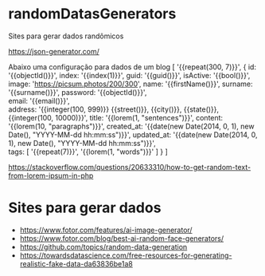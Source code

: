 # randomDatasGenerators
Sites para gerar dados randômicos

https://json-generator.com/

Abaixo uma configuração para dados de um blog
[
  '{{repeat(300, 7)}}',
  {
    id: '{{objectId()}}',
    index: '{{index(1)}}',
    guid: '{{guid()}}',
    isActive: '{{bool()}}',    
    image: 'https://picsum.photos/200/300',
    name: '{{firstName()}}',
    surname: '{{surname()}}',
    password: '{{objectId()}}',  
    email: '{{email()}}',    
    address: '{{integer(100, 999)}} {{street()}}, {{city()}}, {{state()}}, {{integer(100, 10000)}}',
    title: '{{lorem(1, "sentences")}}',
    content: '{{lorem(10, "paragraphs")}}',
    created_at: '{{date(new Date(2014, 0, 1), new Date(), "YYYY-MM-dd hh:mm:ss")}}',
    updated_at: '{{date(new Date(2014, 0, 1), new Date(), "YYYY-MM-dd hh:mm:ss")}}',    
    tags: [
      '{{repeat(7)}}',
      '{{lorem(1, "words")}}'
    ]
  }
]

https://stackoverflow.com/questions/20633310/how-to-get-random-text-from-lorem-ipsum-in-php

# Sites para gerar dados
- https://www.fotor.com/features/ai-image-generator/
- https://www.fotor.com/blog/best-ai-random-face-generators/
- https://github.com/topics/random-data-generation
- https://towardsdatascience.com/free-resources-for-generating-realistic-fake-data-da63836be1a8

